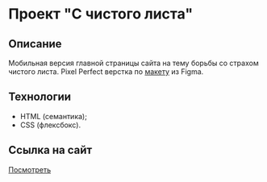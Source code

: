 # Проект "С чистого листа"

## Описание
Мобильная версия главной страницы сайта на тему борьбы со страхом чистого листа.
Pixel Perfect верстка по [макету](https://www.figma.com/file/vYJfYCZUddsUQUCYUktcID/%231-С-чистого-листа/duplicate) из Figma.

## Технологии
- HTML (семантика);
- CSS (флексбокс).

## Ссылка на сайт
[Посмотреть](https://dikolenkojulia.github.io/s-chistogo-lista/)
